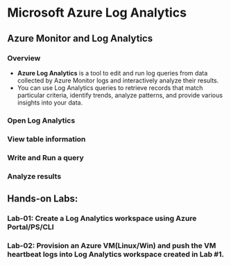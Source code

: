 # Microsoft Azure Log Analytics

## Azure Monitor and Log Analytics

### Overview

- **Azure Log Analytics** is a tool to edit and run log queries from data collected by Azure Monitor logs and interactively analyze their results.
- You can use Log Analytics queries to retrieve records that match particular criteria, identify trends, analyze patterns, and provide various insights into your data.

### Open Log Analytics

### View table information

### Write and Run a query

### Analyze results

## Hands-on Labs:

### Lab-01: Create a Log Analytics workspace using Azure Portal/PS/CLI

### Lab-02: Provision an Azure VM(Linux/Win) and push the VM heartbeat logs into Log Analytics workspace created in Lab #1.
